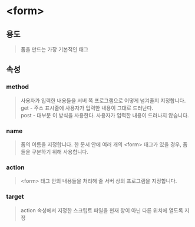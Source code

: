 # \<form>

## 용도

> 폼을 만드는 가장 기본적인 태그

## 속성

### method

> 사용자가 입력한 내용들을 서버 쪽 프로그램으로 어떻게 넘겨줄지 지정합니다.<br>
> get - 주소 표시줄에 사용자가 입력한 내용이 그대로 드러난다.<br>
> post - 대부분 이 방식을 사용한다. 사용자가 입력한 내용이 드러나지 않습니다.

### name

> 폼의 이름을 지정합니다. 한 문서 안에 여러 개의 \<form> 태그가 있을 경우, 폼들을 구분하기 위해 사용합니다.

### action

> \<form> 태그 안의 내용들을 처리해 줄 서버 상의 프로그램을 지정합니다.

### target

> action 속성에서 지정한 스크립트 파일을 현재 창이 아닌 다른 위치에 열도록 지정

